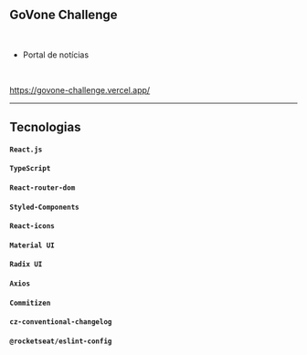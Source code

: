 ## GoVone Challenge

<br/>

- Portal de notícias 

<br/>

<https://govone-challenge.vercel.app/>

<hr>

## **Tecnologias**

#### `React.js`

#### `TypeScript`

#### `React-router-dom`

#### `Styled-Components`

#### `React-icons`

#### `Material UI`

#### `Radix UI`

#### `Axios`

#### `Commitizen`

#### `cz-conventional-changelog`

#### `@rocketseat/eslint-config`

